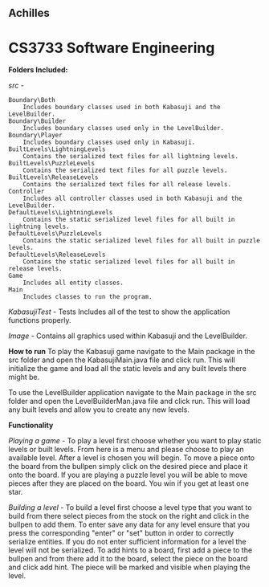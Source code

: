 ## Achilles
# CS3733 Software Engineering

**Folders Included:**

*src* - 

	Boundary\Both 
		Includes boundary classes used in both Kabasuji and the LevelBuilder.
	Boundary\Builder
		Includes boundary classes used only in the LevelBuilder.
	Boundary\Player
		Includes boundary classes used only in Kabasuji.
	BuiltLevels\LightningLevels
		Contains the serialized text files for all lightning levels.
	BuiltLevels\PuzzleLevels
		Contains the serialized text files for all puzzle levels.
	BuiltLevels\ReleaseLevels
		Contains the serialized text files for all release levels.
	Controller
		Includes all controller classes used in both Kabasuji and the LevelBuilder.
	DefaultLevels\LightningLevels
		Contains the static serialized level files for all built in lightning levels.
	DefaultLevels\PuzzleLevels
		Contains the static serialized level files for all built in puzzle levels.
	DefaultLevels\ReleaseLevels
		Contains the static serialized level files for all built in release levels.	
	Game
		Includes all entity classes.
	Main
		Includes classes to run the program.

*KabasujiTest* - 
	Tests
		Includes all of the test to show the application functions properly.

*Image* - 
	Contains all graphics used within Kabasuji and the LevelBuilder.
	
**How to run**
To play the Kabasuji game navigate to the Main package in the src folder and open the KabasujiMain.java file and click run. 
This will initialize the game and load all the static levels and any built levels there might be.

To use the LevelBuilder application navigate to the Main package in the src folder and open the LevelBuilderMan.java file and click run.
This will load any built levels and allow you to create any new levels.

**Functionality**

*Playing a game* - 
	To play a level first choose whether you want to play static levels or built levels. From here is a menu and please choose to play an available level.
	After a level is chosen you will begin. To move a piece onto the board from the bullpen simply click on the desired piece and place it onto the board.
	If you are playing a puzzle level you will be able to move pieces after they are placed on the board. You win if you get at least one star.
	
*Building a level* - 
	To build a level first choose a level type that you want to build from there select pieces from the stock on the right and click in the bullpen to add them.
	To enter save any data for any level ensure that you press the corresponding "enter" or "set" button in order to correctly serialize entities. 
	If you do not enter sufficient information for a level the level will not be serialized.
	To add hints to a board, first add a piece to the bullpen and from there add it to the board, select the piece on the board and click add hint.
	The piece will be marked and visible when playing the level.
